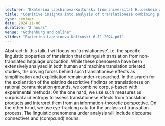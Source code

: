 ```yaml
---
lecturer: "Ekaterina Lapshinova-Koltunski from Universität Hildesheim and Saarland University"
title: "Cognitive insights into analysis of translationese combining product and process data"
type: seminar
date: 2024-11-06
duration: "2 hours"
venue: "Gothenburg and online"
slides: "Ekaterina Lapshinova-Koltunski 6.11.2024.pdf"
---
```


Abstract: In this talk, I will focus on `translationese’, i.e. the specific linguistic properties of translation that distinguish translation from non-translated language production. While these phenomena have been extensively analysed in both human and machine translation oriented studies, the driving forces behind such translationese effects as simplification and explicitation remain under-researched. In the search for the explanation of the existing descriptive findings on translationese on rational communication grounds, we combine corpus-based with experimental methods. On the one hand, we use such measures as surprisal and entropy to assess translationese effects from translation products and interpret them from an information-theoretic perspective. On the other hand, we use eye-tracking data for the analysis of translation process. The linguistic phenomena under analysis will include discourse connectives and (compound) nouns.
